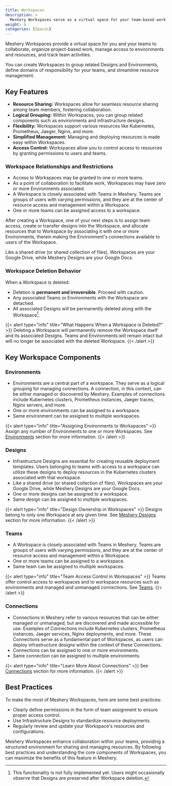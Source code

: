 ```yaml
---
title: Workspaces
description: >
  Meshery Workspaces serve as a virtual space for your team-based work.
weight: 6
categories: [Spaces]
---
```



Meshery Workspaces provide a virtual space for you and your teams to collaborate, organize project-based work, manage access to environments and resources, and track team activities.

You can create Workspaces to group related Designs and Environments, define domains of responsibility for your teams, and streamline resource management.

## Key Features

- **Resource Sharing:** Workspaces allow for seamless resource sharing among team members, fostering collaboration.
- **Logical Grouping:** Within Workspaces, you can group related components such as environments and infrastructure designs.
- **Flexibility:** Workspaces support various resources like Kubernetes, Prometheus, Jaeger, Nginx, and more.
- **Simplified Management:** Managing and deploying resources is made easy within Workspaces.
- **Access Control:** Workspaces allow you to control access to resources by granting permissions to users and teams.

### Workspace Relationships and Restrictions

- Access to Workspaces may be granted to one or more teams.
- As a point of collaboration to facilitate work, Workspaces may have zero or more Environments associated.
- A Workspace is closely associated with Teams in Meshery. Teams are groups of users with varying permissions, and they are at the center of resource access and management within a Workspace.
- One or more teams can be assigned access to a workspace.

After creating a Workspace, one of your next steps is to assign team access, create or transfer designs into the Workspace, and allocate resources that to Workspace by associating it with one or more Environments, therein making the Environment's connections available to users of the Workspace. 

Like a shared drive (or shared collection of files), Workspaces are your Google Drive, while Meshery Designs are your Google Docs.

### Workspace Deletion Behavior

When a Workspace is deleted:

- Deletion is **permanent and irreversible**. Proceed with caution.
- Any associated Teams or Environments with the Workspace are detached. 
- All associated Designs will be permanently deleted along with the Workspace[^1].

{{< alert type="info" title="What Happens When a Workspace is Deleted?" >}}
Deleting a Workspace will permanently remove the Workspace itself and its associated Designs. Teams and Environments will remain intact but will no longer be associated with the deleted Workspace.
{{< /alert >}}

## Key Workspace Components

### Environments

- Environments are a central part of a workspace. They serve as a logical grouping for managing connections. A connection, in this context, can be either managed or discovered by Meshery. Examples of connections include Kubernetes clusters, Prometheus instances, Jaeger traces, Nginx servers, and more.
- One or more environments can be assigned to a workspace.
- Same environment can be assigned to multiple workspaces.

{{< alert type="info" title="Assigning Environments to Workspaces" >}}
Assign any number of Environments to one or more Workspaces. See [Environments](https://docs.meshery.io/concepts/environments) section for more information.
{{< /alert >}}

### Designs

- Infrastructure Designs are essential for creating reusable deployment templates. Users belonging to teams with access to a workspace can utilize these designs to deploy resources in the Kubernetes clusters associated with that workspace.
- Like a shared drive (or shared collection of files), Workspaces are your Google Drive, while Meshery Designs are your Google Docs.
- One or more designs can be assigned to a workspace.
- Same design can be assigned to multiple workspaces.

{{< alert type="info" title="Design Ownership in Workspaces" >}}
Designs belong to only one Workspace at any given time. See [Meshery Designs](https://docs.meshery.io/concepts/designs) section for more information.
{{< /alert >}}

### Teams 
- A Workspace is closely associated with Teams in Meshery. Teams are groups of users with varying permissions, and they are at the center of resource access and management within a Workspace.
- One or more teams can be assigned to a workspace.
- Same team can be assigned to multiple workspaces.

{{< alert type="info" title="Team Access Control in Workspaces" >}}
Teams offer control access to workspaces and to workspace resources such as environments and managed and unmanaged connections. See [Teams](/cloud/identity/teams).
{{< /alert >}}

### Connections

- Connections in Meshery refer to various resources that can be either managed or unmanaged, but are discovered and made accessible for use. Examples of Connections include Kubernetes clusters, Prometheus instances, Jaeger services, Nginx deployments, and more. These Connections serve as a fundamental part of Workspaces, as users can deploy infrastructure designs within the context of these Connections.
- Connections can be assigned to one or more environments.
- Same connection can be assigned to multiple environments.

{{< alert type="info" title="Learn More About Connections" >}}
See [Connections](https://docs.meshery.io/concepts/logical/connections) section for more information.
{{< /alert >}}

## Best Practices

To make the most of Meshery Workspaces, here are some best practices:

- Clearly define permissions in the form of team assignment to ensure proper access control.
- Use Infrastructure Designs to standardize resource deployments.
- Regularly review and update your Workspace's resources and configurations.

Meshery Workspaces enhance collaboration within your teams, providing a structured environment for sharing and managing resources. By following best practices and understanding the core components of Workspaces, you can maximize the benefits of this feature in Meshery.

[^1]: This functionality is not fully implemented yet. Users might occasionally observe that Designs are preserved after Workspace deletion.